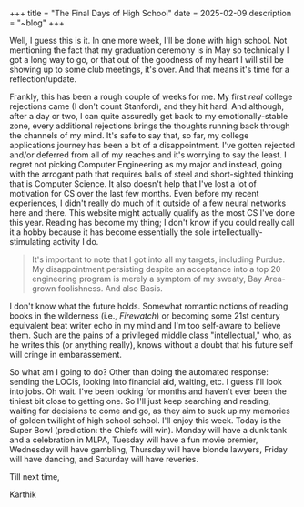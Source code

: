 +++
title = "The Final Days of High School"
date = 2025-02-09
description = "~blog"
+++

Well, I guess this is it. In one more week, I'll be done with high school. Not mentioning the fact that my graduation ceremony is in May so technically I got a long way to go, or that out of the goodness of my heart I will still be showing up to some club meetings, it's over. And that means it's time for a reflection/update.

Frankly, this has been a rough couple of weeks for me. My first *real* college rejections came (I don't count Stanford), and they hit hard. And although, after a day or two, I can quite assuredly get back to my emotionally-stable zone, every additional rejections brings the thoughts running back through the channels of my mind. It's safe to say that, so far, my college applications journey has been a bit of a disappointment. I've gotten rejected and/or deferred from all of my reaches and it's worrying to say the least. I regret not picking Computer Engineering as my major and instead, going with the arrogant path that requires balls of steel and short-sighted thinking that is Computer Science. It also doesn't help that I've lost a lot of motivation for CS over the last few months. Even before my recent experiences, I didn't really do much of it outside of a few neural networks here and there. This website might actually qualify as the most CS I've done this year. Reading has become my thing; I don't know if you could really call it a hobby because it has become essentially the sole intellectually-stimulating activity I do. 

<blockquote>It's important to note that I got into all my targets, including Purdue. My disappointment persisting despite an acceptance into a top 20 engineering program is merely a symptom of my sweaty, Bay Area-grown foolishness. And also Basis. </blockquote>

I don't know what the future holds. Somewhat romantic notions of reading books in the wilderness (i.e., *Firewatch*) or becoming some 21st century equivalent beat writer echo in my mind and I'm too self-aware to believe them. Such are the pains of a privileged middle class "intellectual," who, as he writes this (or anything really), knows without a doubt that his future self will cringe in embarassement.

So what am I going to do? Other than doing the automated response: sending the LOCIs, looking into financial aid, waiting, etc. I guess I'll look into jobs. Oh wait. I've been looking for months and haven't ever been the tiniest bit close to getting one. So I'll just keep searching and reading, waiting for decisions to come and go, as they aim to suck up my memories of golden twilight of high school school. I'll enjoy this week. Today is the Super Bowl (prediction: the Chiefs will win). Monday will have a dunk tank and a celebration in MLPA, Tuesday will have a fun movie premier, Wednesday will have gambling, Thursday will have blonde lawyers, Friday will have dancing, and Saturday will have reveries.

Till next time,

Karthik












